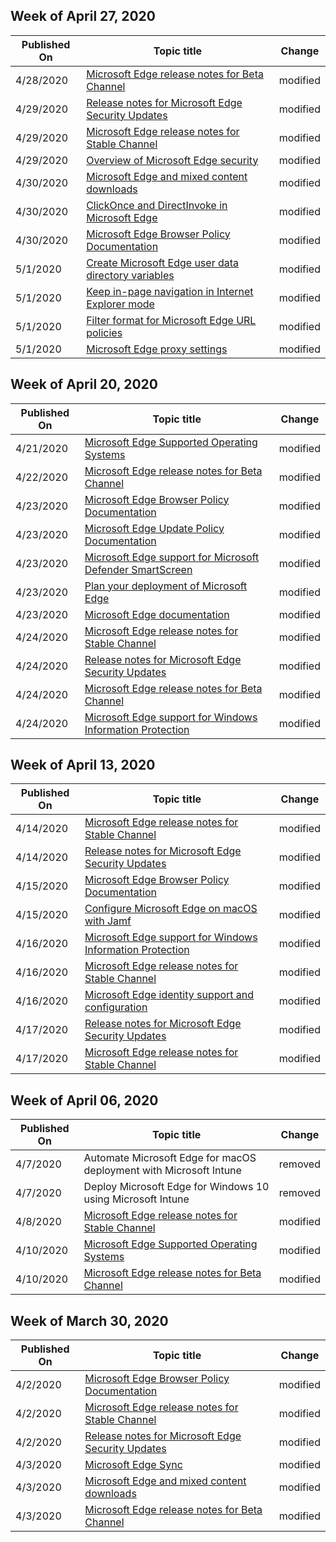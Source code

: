 <!-- This file is generated automatically each week. Changes made to this file will be overwritten.-->




## Week of April 27, 2020


| Published On |Topic title | Change |
|------|------------|--------|
| 4/28/2020 | [Microsoft Edge release notes for Beta Channel](/DeployEdge/microsoft-edge-relnote-beta-channel) | modified |
| 4/29/2020 | [Release notes for Microsoft Edge Security Updates](/DeployEdge/microsoft-edge-relnotes-security) | modified |
| 4/29/2020 | [Microsoft Edge release notes for Stable Channel](/DeployEdge/microsoft-edge-relnote-stable-channel) | modified |
| 4/29/2020 | [Overview of Microsoft Edge security](/DeployEdge/security-overview) | modified |
| 4/30/2020 | [Microsoft Edge and mixed content downloads](/DeployEdge/edge-learnmore-mixed-content-downloads) | modified |
| 4/30/2020 | [ClickOnce and DirectInvoke in Microsoft Edge](/DeployEdge/edge-learn-more-co-di) | modified |
| 4/30/2020 | [Microsoft Edge Browser Policy Documentation](/DeployEdge/microsoft-edge-policies) | modified |
| 5/1/2020 | [Create Microsoft Edge user data directory variables](/DeployEdge/edge-learnmore-create-user-directory-vars) | modified |
| 5/1/2020 | [Keep in-page navigation in Internet Explorer mode](/DeployEdge/edge-learnmore-inpage-nav) | modified |
| 5/1/2020 | [Filter format for Microsoft Edge URL policies](/DeployEdge/edge-learnmmore-url-list-filter%20format) | modified |
| 5/1/2020 | [Microsoft Edge proxy settings](/DeployEdge/edge-learnmore-cmdline-options-proxy-settings) | modified |


## Week of April 20, 2020


| Published On |Topic title | Change |
|------|------------|--------|
| 4/21/2020 | [Microsoft Edge Supported Operating Systems](/DeployEdge/microsoft-edge-supported-operating-systems) | modified |
| 4/22/2020 | [Microsoft Edge release notes for Beta Channel](/DeployEdge/microsoft-edge-relnote-beta-channel) | modified |
| 4/23/2020 | [Microsoft Edge Browser Policy Documentation](/DeployEdge/microsoft-edge-policies) | modified |
| 4/23/2020 | [Microsoft Edge Update Policy Documentation](/DeployEdge/microsoft-edge-update-policies) | modified |
| 4/23/2020 | [Microsoft Edge support for Microsoft Defender SmartScreen](/DeployEdge/microsoft-edge-security-smartscreen) | modified |
| 4/23/2020 | [Plan your deployment of Microsoft Edge](/DeployEdge/deploy-edge-plan-deployment) | modified |
| 4/23/2020 | [Microsoft Edge documentation](/DeployEdge/index) | modified |
| 4/24/2020 | [Microsoft Edge release notes for Stable Channel](/DeployEdge/microsoft-edge-relnote-stable-channel) | modified |
| 4/24/2020 | [Release notes for Microsoft Edge Security Updates](/DeployEdge/microsoft-edge-relnotes-security) | modified |
| 4/24/2020 | [Microsoft Edge release notes for Beta Channel](/DeployEdge/microsoft-edge-relnote-beta-channel) | modified |
| 4/24/2020 | [Microsoft Edge support for Windows Information Protection](/DeployEdge/microsoft-edge-security-windows-information-protection) | modified |


## Week of April 13, 2020


| Published On |Topic title | Change |
|------|------------|--------|
| 4/14/2020 | [Microsoft Edge release notes for Stable Channel](/DeployEdge/microsoft-edge-relnote-stable-channel) | modified |
| 4/14/2020 | [Release notes for Microsoft Edge Security Updates](/DeployEdge/microsoft-edge-relnotes-security) | modified |
| 4/15/2020 | [Microsoft Edge Browser Policy Documentation](/DeployEdge/microsoft-edge-policies) | modified |
| 4/15/2020 | [Configure Microsoft Edge on macOS with Jamf](/DeployEdge/configure-microsoft-edge-on-mac-jamf) | modified |
| 4/16/2020 | [Microsoft Edge support for Windows Information Protection](/DeployEdge/microsoft-edge-security-windows-information-protection) | modified |
| 4/16/2020 | [Microsoft Edge release notes for Stable Channel](/DeployEdge/microsoft-edge-relnote-stable-channel) | modified |
| 4/16/2020 | [Microsoft Edge identity support and configuration](/DeployEdge/microsoft-edge-security-identity) | modified |
| 4/17/2020 | [Release notes for Microsoft Edge Security Updates](/DeployEdge/microsoft-edge-relnotes-security) | modified |
| 4/17/2020 | [Microsoft Edge release notes for Stable Channel](/DeployEdge/microsoft-edge-relnote-stable-channel) | modified |


## Week of April 06, 2020


| Published On |Topic title | Change |
|------|------------|--------|
| 4/7/2020 | Automate Microsoft Edge for macOS deployment with Microsoft Intune | removed |
| 4/7/2020 | Deploy Microsoft Edge for Windows 10 using Microsoft Intune | removed |
| 4/8/2020 | [Microsoft Edge release notes for Stable Channel](/DeployEdge/microsoft-edge-relnote-stable-channel) | modified |
| 4/10/2020 | [Microsoft Edge Supported Operating Systems](/DeployEdge/microsoft-edge-supported-operating-systems) | modified |
| 4/10/2020 | [Microsoft Edge release notes for Beta Channel](/DeployEdge/microsoft-edge-relnote-beta-channel) | modified |


## Week of March 30, 2020


| Published On |Topic title | Change |
|------|------------|--------|
| 4/2/2020 | [Microsoft Edge Browser Policy Documentation](/DeployEdge/microsoft-edge-policies) | modified |
| 4/2/2020 | [Microsoft Edge release notes for Stable Channel](/DeployEdge/microsoft-edge-relnote-stable-channel) | modified |
| 4/2/2020 | [Release notes for Microsoft Edge Security Updates](/DeployEdge/microsoft-edge-relnotes-security) | modified |
| 4/3/2020 | [Microsoft Edge Sync](/DeployEdge/microsoft-edge-enterprise-sync) | modified |
| 4/3/2020 | [Microsoft Edge and mixed content downloads](/DeployEdge/edge-learnmore-mixed-content-downloads) | modified |
| 4/3/2020 | [Microsoft Edge release notes for Beta Channel](/DeployEdge/microsoft-edge-relnote-beta-channel) | modified |